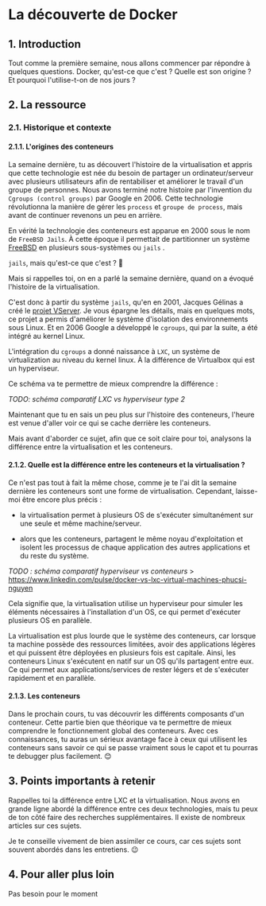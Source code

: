 # La découverte de Docker

## 1. Introduction
Tout comme la première semaine, nous allons commencer par répondre à quelques questions.
Docker, qu'est-ce que c'est ? Quelle est son origine ? Et pourquoi l'utilise-t-on de nos jours ?

## 2. La ressource
### 2.1. Historique et contexte
#### 2.1.1. L'origines des conteneurs

La semaine dernière, tu as découvert l'histoire de la virtualisation et 
appris que cette technologie est née du besoin de partager un ordinateur/serveur avec plusieurs utilisateurs afin de rentabiliser et améliorer le travail d'un groupe de personnes.
Nous avons terminé notre histoire par l'invention du  `Cgroups (control groups)` par Google en 2006. Cette technologie
révolutionna la manière de gérer les `process` et `groupe de process`, mais avant de continuer revenons un peu en arrière.

En vérité la technologie des conteneurs est apparue en 2000 sous le nom de `FreeBSD Jails`. 
À cette époque il permettait de partitionner un système [FreeBSD](https://www.techno-science.net/definition/7667.html) en plusieurs sous-systèmes ou `jails` . 

`jails`, mais qu'est-ce que c'est ? 🤔

Mais si rappelles toi, on en a parlé la semaine dernière, quand on a évoqué l'histoire de la virtualisation.

C'est donc à partir du système `jails`, qu'en en 2001, Jacques Gélinas a créé le [projet VServer](https://fr.wikipedia.org/wiki/Linux_Virtual_Server). 
Je vous épargne les détails, mais en quelques mots, ce projet a permis d'améliorer le système d'isolation des environnements sous Linux. Et en 2006 Google a développé le `cgroups`, qui par la suite, a été intégré au kernel Linux.

L'intégration du `cgroups` a donné naissance à `LXC`, un système de virtualization au niveau du kernel linux. À la différence de Virtualbox qui est un hyperviseur.


Ce schéma va te permettre de mieux comprendre la différence :

*TODO: schéma comparatif LXC vs hyperviseur type 2*


Maintenant que tu en sais un peu plus sur l'histoire des conteneurs, l'heure est venue d'aller voir ce qui se cache derrière les conteneurs.


Mais avant d'aborder ce sujet, afin que ce soit claire pour toi, analysons la différence entre la virtualisation et les conteneurs.


#### 2.1.2. Quelle est la différence entre les conteneurs et la virtualisation ?
Ce n'est pas tout à fait la même chose, comme je te l'ai dit la semaine dernière les conteneurs sont une forme de virtualisation. 
Cependant, laisse-moi être encore plus précis :

- la virtualisation permet à plusieurs OS de s'exécuter simultanément sur une seule et même machine/serveur.


- alors que les conteneurs, partagent le même noyau d'exploitation et isolent les processus de chaque application des autres applications et du reste du système.

*TODO : schéma comparatif hyperviseur vs conteneurs* > https://www.linkedin.com/pulse/docker-vs-lxc-virtual-machines-phucsi-nguyen


Cela signifie que, la virtualisation utilise un hyperviseur pour simuler les éléments nécessaires à l'installation d'un OS, 
ce qui permet d'exécuter plusieurs OS en parallèle. 

La virtualisation est plus lourde que le système des conteneurs, car lorsque ta machine possède des ressources limitées, 
avoir des applications légères et qui puissent être déployées en plusieurs fois est capitale. 
Ainsi, les conteneurs Linux s'exécutent en natif sur un OS qu'ils partagent entre eux.
Ce qui permet aux applications/services de rester légers et de s'exécuter rapidement et en parallèle.


#### 2.1.3. Les conteneurs
Dans le prochain cours, tu vas découvrir les différents composants d'un conteneur.
Cette partie bien que théorique va te permettre de mieux comprendre le fonctionnement global des conteneurs.
Avec ces connaissances, tu auras un sérieux avantage face à ceux qui utilisent les conteneurs sans savoir ce qui se passe vraiment sous le capot 
et tu pourras te debugger plus facilement. :blush:


## 3. Points importants à retenir
Rappelles toi la différence entre LXC et la virtualisation. 
Nous avons en grande ligne abordé la différence entre ces deux technologies, mais tu peux de ton côté faire des recherches supplémentaires.
Il existe de nombreux articles sur ces sujets.

Je te conseille vivement de bien assimiler ce cours, car ces sujets sont souvent abordés dans les entretiens. 😉

## 4. Pour aller plus loin
Pas besoin pour le moment
